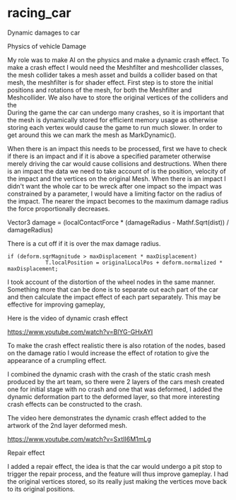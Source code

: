 # racing_car
Dynamic damages to car

Physics of vehicle Damage

My role was to make AI on the physics and make a dynamic crash effect.
To make a crash effect I would need the Meshfilter and meshcollider classes, the mesh collider takes a mesh asset and builds a collider based on that mesh, the meshfilter is for shader effect.
First step is to store the initial positions and rotations of the mesh, for both the Meshfilter and Meshcollider. We also have to store the original vertices of the colliders and the  
During the game the car can undergo many crashes, so it is important that the mesh is dynamically stored for efficient memory usage as otherwise storing each vertex would cause the game to run much slower. In order to get around this we can mark the mesh as MarkDynamic(). 

When there is an impact this needs to be processed, first we have to check if there is an impact and if it is above a specified parameter otherwise merely driving the car would cause collisions and destructions. When there is an impact the data we need to take account of is the position, velocity of the impact and the vertices on the original Mesh. When there is an impact I didn't want the whole car to be wreck after one impact so the impact was constrained by a parameter, I would have a limiting factor on the radius of the impact. The nearer the impact becomes to the maximum damage radius the force proportionally decreases.      

Vector3 damage = (localContactForce * (damageRadius - Mathf.Sqrt(dist)) / damageRadius) 

There is a cut off if it is over the max damage radius.

	if (deform.sqrMagnitude > maxDisplacement * maxDisplacement)
				T.localPosition = originalLocalPos + deform.normalized * maxDisplacement;




I took account of the distortion of the wheel nodes in the same manner. Something more that can be done is to separate out each part of the car and then calculate the impact effect of each part separately. This may be effective for improving gameplay,

Here is the video of dynamic crash effect 

https://www.youtube.com/watch?v=BlYG-GHxAYI


To make the crash effect realistic there is also rotation of the nodes, based on the damage ratio I would increase the effect of rotation to give the appearance of a crumpling effect.

I combined the dynamic crash with the crash of the static crash mesh produced by the art team, so there were 2 layers of the cars mesh created one for initial stage with no crash and one that was deformed, I added the dynamic deformation part to the  deformed layer, so that more interesting crash effects can be constructed to the crash. 

The video here demonstrates the dynamic crash effect added to the artwork of the 2nd layer deformed mesh. 

https://www.youtube.com/watch?v=SxtII6M1mLg


Repair effect

I added a repair effect, the idea is that the car would undergo a pit stop to trigger the repair process, and the feature will thus improve gameplay. I had the original vertices stored, so its really just making the vertices move back to its original positions. 
